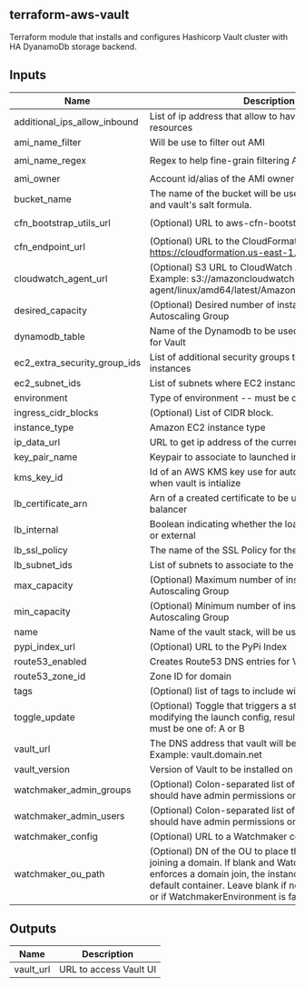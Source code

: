 ## terraform-aws-vault

Terraform module that installs and configures Hashicorp Vault cluster with HA DyanamoDb storage backend.

## Inputs

| Name | Description | Type | Default | Required |
|------|-------------|:----:|:-----:|:-----:|
| additional\_ips\_allow\_inbound | List of ip address that allow to have access to resources | list | n/a | yes |
| ami\_name\_filter | Will be use to filter out AMI | string | `"spel-minimal-centos-7-hvm-*.x86_64-gp2"` | no |
| ami\_name\_regex | Regex to help fine-grain filtering AMI | string | `"spel-minimal-centos-7-hvm-\\d{4}\\.\\d{2}\\.\\d{1}\\.x86_64-gp2"` | no |
| ami\_owner | Account id/alias of the AMI owner | string | n/a | yes |
| bucket\_name | The name of the bucket will be use to store app scripts and vault's salt formula. | string | n/a | yes |
| cfn\_bootstrap\_utils\_url | (Optional) URL to aws-cfn-bootstrap-latest.tar.gz | string | `"https://s3.amazonaws.com/cloudformation-examples/aws-cfn-bootstrap-latest.tar.gz"` | no |
| cfn\_endpoint\_url | (Optional) URL to the CloudFormation Endpoint. e.g. https://cloudformation.us-east-1.amazonaws.com | string | `"https://cloudformation.us-east-1.amazonaws.com"` | no |
| cloudwatch\_agent\_url | (Optional) S3 URL to CloudWatch Agent installer. Example: s3://amazoncloudwatch-agent/linux/amd64/latest/AmazonCloudWatchAgent.zip | string | `""` | no |
| desired\_capacity | (Optional) Desired number of instances in the Autoscaling Group | string | `"2"` | no |
| dynamodb\_table | Name of the Dynamodb to be used as storage backend for Vault | string | n/a | yes |
| ec2\_extra\_security\_group\_ids | List of additional security groups to add to EC2 instances | list | n/a | yes |
| ec2\_subnet\_ids | List of subnets where EC2 instances will be launched | list | n/a | yes |
| environment | Type of environment -- must be one of: dev, test, prod | string | n/a | yes |
| ingress\_cidr\_blocks | (Optional) List of CIDR block. | list | `<list>` | no |
| instance\_type | Amazon EC2 instance type | string | `"t2.medium"` | no |
| ip\_data\_url | URL to get ip address of the current user | string | `"http://ipv4.icanhazip.com"` | no |
| key\_pair\_name | Keypair to associate to launched instances | string | n/a | yes |
| kms\_key\_id | Id of an AWS KMS key use for auto unseal operation when vault is intialize | string | n/a | yes |
| lb\_certificate\_arn | Arn of a created certificate to be use for the load balancer | string | n/a | yes |
| lb\_internal | Boolean indicating whether the load balancer is internal or external | string | `"false"` | no |
| lb\_ssl\_policy | The name of the SSL Policy for the listener | string | `"ELBSecurityPolicy-FS-2018-06"` | no |
| lb\_subnet\_ids | List of subnets to associate to the Load Balancer | list | n/a | yes |
| max\_capacity | (Optional) Maximum number of instances in the Autoscaling Group | string | `"2"` | no |
| min\_capacity | (Optional) Minimum number of instances in the Autoscaling Group | string | `"1"` | no |
| name | Name of the vault stack, will be use to prefix resources | string | n/a | yes |
| pypi\_index\_url | (Optional) URL to the PyPi Index | string | `"https://pypi.org/simple"` | no |
| route53\_enabled | Creates Route53 DNS entries for Vault automatically | string | `"false"` | no |
| route53\_zone\_id | Zone ID for domain | string | n/a | yes |
| tags | (Optional) list of tags to include with resource | map | `<map>` | no |
| toggle\_update | (Optional) Toggle that triggers a stack update by modifying the launch config, resulting in new instances; must be one of: A or B | string | `"A"` | no |
| vault\_url | The DNS address that vault will be accessible at. Example: vault.domain.net | string | n/a | yes |
| vault\_version | Version of Vault to be installed on servers | string | n/a | yes |
| watchmaker\_admin\_groups | (Optional) Colon-separated list of domain groups that should have admin permissions on the EC2 instance | string | `""` | no |
| watchmaker\_admin\_users | (Optional) Colon-separated list of domain users that should have admin permissions on the EC2 instance | string | `""` | no |
| watchmaker\_config | (Optional) URL to a Watchmaker config file | string | `""` | no |
| watchmaker\_ou\_path | (Optional) DN of the OU to place the instance when joining a domain. If blank and WatchmakerEnvironment enforces a domain join, the instance will be placed in a default container. Leave blank if not joining a domain, or if WatchmakerEnvironment is false | string | `""` | no |

## Outputs

| Name | Description |
|------|-------------|
| vault\_url | URL to access Vault UI |

